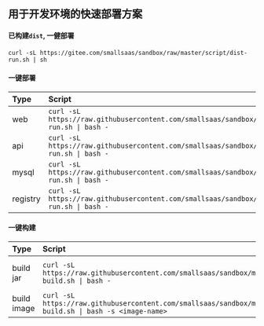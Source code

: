 ## 用于开发环境的快速部署方案

#### 已构建`dist`, 一健部署
```shell
curl -sL https://gitee.com/smallsaas/sandbox/raw/master/script/dist-run.sh | sh 
```


#### 一键部署
| Type     | Script                                                                                 | Link                          |
| :------- | :------------------------------------------------------------------------------------- | ----------------------------- |
| web      | `curl -sL https://raw.githubusercontent.com/smallsaas/sandbox/master/tag/web/docker-run.sh \| bash -` | [sandbox-web](https://github.com/smallsaas/sandbox-web) |
| api      | `curl -sL https://raw.githubusercontent.com/smallsaas/sandbox/master/tag/api/docker-run.sh \| bash -` | [sandbox-api](https://github.com/smallsaas/sandbox-api) |
| mysql    | `curl -sL https://raw.githubusercontent.com/smallsaas/sandbox/master/tag/mysql/docker-run.sh \| bash -` | [docker-compose.yml](./tag/mysql/docker-compose.yml)  |
| registry | `curl -sL https://raw.githubusercontent.com/smallsaas/sandbox/master/tag/registry/docker-run.sh \| bash -` |                  |

#### 一键构建
| Type     | Script                                                                                 | Link                          |
| :------- | :------------------------------------------------------------------------------------- | ----------------------------- |
| build jar| `curl -sL https://raw.githubusercontent.com/smallsaas/sandbox/master/tag/docker/docker-build.sh \| bash -` | 通过容器构建 -standalone.jar |
| build image| `curl -sL https://raw.githubusercontent.com/smallsaas/sandbox/master/tag/build/docker-build.sh \| bash -s <image-name>` | 通过容器构建 docker image |
